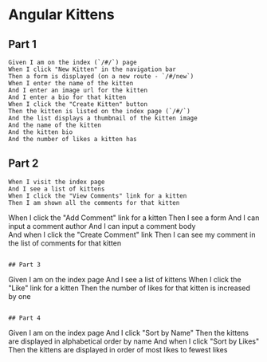 # Angular Kittens

## Part 1

```
Given I am on the index (`/#/`) page
When I click "New Kitten" in the navigation bar
Then a form is displayed (on a new route - `/#/new`)
When I enter the name of the kitten
And I enter an image url for the kitten
And I enter a bio for that kitten
When I click the "Create Kitten" button
Then the kitten is listed on the index page (`/#/`)
And the list displays a thumbnail of the kitten image
And the name of the kitten
And the kitten bio
And the number of likes a kitten has
```

## Part 2

```
When I visit the index page
And I see a list of kittens
When I click the "View Comments" link for a kitten
Then I am shown all the comments for that kitten

```
When I click the "Add Comment" link for a kitten
Then I see a form
And I can input a comment author
And I can input a comment body  
And when I click the "Create Comment" link
Then I can see my comment in the list of comments for that kitten
```

## Part 3

```
Given I am on the index page
And I see a list of kittens
When I click the "Like" link for a kitten
Then the number of likes for that kitten is increased by one
```

## Part 4

```
Given I am on the index page
And I click "Sort by Name"
Then the kittens are displayed in alphabetical order by name
And when I click "Sort by Likes"
Then the kittens are displayed in order of most likes to fewest likes
```
